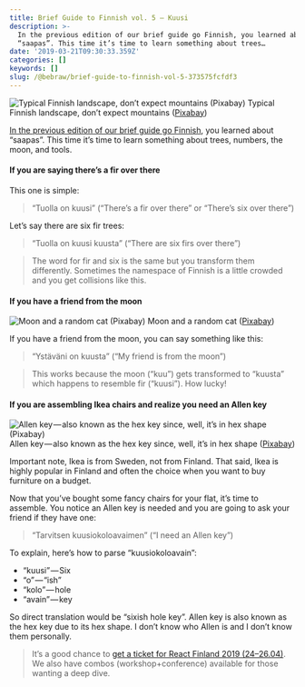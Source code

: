 ```yaml
---
title: Brief Guide to Finnish vol. 5 — Kuusi
description: >-
  In the previous edition of our brief guide go Finnish, you learned about
  “saapas”. This time it’s time to learn something about trees…
date: '2019-03-21T09:30:33.359Z'
categories: []
keywords: []
slug: /@bebraw/brief-guide-to-finnish-vol-5-373575fcfdf3
---
```


![Typical Finnish landscape, don’t expect mountains ([Pixabay](https://pixabay.com/photos/finland-lake-fir-reflection-907408/))](img/1__kHgUtx5I0e028CiTgi0jkg.jpeg)
Typical Finnish landscape, don’t expect mountains ([Pixabay](https://pixabay.com/photos/finland-lake-fir-reflection-907408/))

[In the previous edition of our brief guide go Finnish](https://medium.com/react-finland/brief-guide-to-finnish-vol-4-a99d6eb1034f), you learned about “saapas”. This time it’s time to learn something about trees, numbers, the moon, and tools.

#### If you are saying there’s a fir over there

This one is simple:

> “Tuolla on kuusi” (“There’s a fir over there” or “There’s six over there”)

Let’s say there are six fir trees:

> “Tuolla on kuusi kuusta” (“There are six firs over there”)

> The word for fir and six is the same but you transform them differently. Sometimes the namespace of Finnish is a little crowded and you get collisions like this.

#### If you have a friend from the moon

![Moon and a random cat ([Pixabay](https://pixabay.com/photos/tree-cat-silhouette-moon-full-moon-736877/))](img/1__nNO0ccjlKwCNEQ__sdLES1Q.jpeg)
Moon and a random cat ([Pixabay](https://pixabay.com/photos/tree-cat-silhouette-moon-full-moon-736877/))

If you have a friend from the moon, you can say something like this:

> “Ystäväni on kuusta” (“My friend is from the moon”)

> This works because the moon (“kuu”) gets transformed to “kuusta” which happens to resemble fir (“kuusi”). How lucky!

#### If you are assembling Ikea chairs and realize you need an Allen key

![Allen key — also known as the hex key since, well, it’s in hex shape ([Pixabay](https://pixabay.com/photos/tools-allen-keys-allen-key-950126/))](img/1__niUvDTf12CKZ__8ru8bFV8g.jpeg)
Allen key — also known as the hex key since, well, it’s in hex shape ([Pixabay](https://pixabay.com/photos/tools-allen-keys-allen-key-950126/))

Important note, Ikea is from Sweden, not from Finland. That said, Ikea is highly popular in Finland and often the choice when you want to buy furniture on a budget.

Now that you’ve bought some fancy chairs for your flat, it’s time to assemble. You notice an Allen key is needed and you are going to ask your friend if they have one:

> “Tarvitsen kuusiokoloavaimen” (“I need an Allen key”)

To explain, here’s how to parse “kuusiokoloavain”:

*   “kuusi” — Six
*   “o” — “ish”
*   “kolo” — hole
*   “avain” — key

So direct translation would be “sixish hole key”. Allen key is also known as the hex key due to its hex shape. I don’t know who Allen is and I don’t know them personally.

> It’s a good chance to [get a ticket for React Finland 2019 (24–26.04)](https://react-finland.fi/#tickets). We also have combos (workshop+conference) available for those wanting a deep dive.